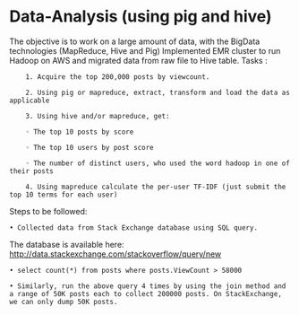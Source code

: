 # Data-Analysis (using pig and hive) 

The objective is to work on a large amount of data, with the BigData technologies (MapReduce, Hive and Pig)
Implemented EMR cluster to run Hadoop on AWS and migrated data from raw file to Hive table.
Tasks :

        1. Acquire the top 200,000 posts by viewcount.

        2. Using pig or mapreduce, extract, transform and load the data as applicable

        3. Using hive and/or mapreduce, get:

        ◦ The top 10 posts by score

        ◦ The top 10 users by post score

        ◦ The number of distinct users, who used the word hadoop in one of their posts

        4. Using mapreduce calculate the per-user TF-IDF (just submit the top 10 terms for each user)

Steps to be followed:

    • Collected data from Stack Exchange database using SQL query. 
The database is available here: http://data.stackexchange.com/stackoverflow/query/new

    • select count(*) from posts where posts.ViewCount > 58000

    • Similarly, run the above query 4 times by using the join method and a range of 50K posts each to collect 200000 posts. On StackExchange, we can only dump 50K posts.
